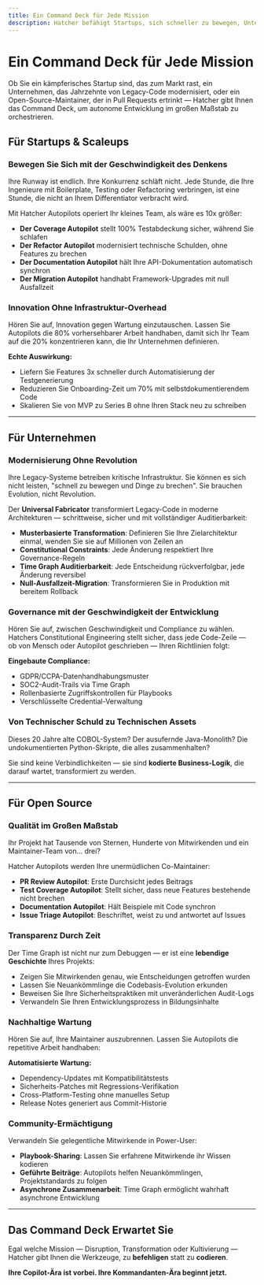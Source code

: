 ```yaml
---
title: Ein Command Deck für Jede Mission
description: Hatcher befähigt Startups, sich schneller zu bewegen, Unternehmen, sicher zu modernisieren, und Open-Source-Projekte, Qualität im großen Maßstab aufrechtzuerhalten.
---
```


# Ein Command Deck für Jede Mission

Ob Sie ein kämpferisches Startup sind, das zum Markt rast, ein Unternehmen, das Jahrzehnte von Legacy-Code modernisiert, oder ein Open-Source-Maintainer, der in Pull Requests ertrinkt — Hatcher gibt Ihnen das Command Deck, um autonome Entwicklung im großen Maßstab zu orchestrieren.

## Für Startups & Scaleups

### **Bewegen Sie Sich mit der Geschwindigkeit des Denkens**

Ihre Runway ist endlich. Ihre Konkurrenz schläft nicht. Jede Stunde, die Ihre Ingenieure mit Boilerplate, Testing oder Refactoring verbringen, ist eine Stunde, die nicht an Ihrem Differentiator verbracht wird.

Mit Hatcher Autopilots operiert Ihr kleines Team, als wäre es 10x größer:

- **Der Coverage Autopilot** stellt 100% Testabdeckung sicher, während Sie schlafen
- **Der Refactor Autopilot** modernisiert technische Schulden, ohne Features zu brechen
- **Der Documentation Autopilot** hält Ihre API-Dokumentation automatisch synchron
- **Der Migration Autopilot** handhabt Framework-Upgrades mit null Ausfallzeit

### **Innovation Ohne Infrastruktur-Overhead**

Hören Sie auf, Innovation gegen Wartung einzutauschen. Lassen Sie Autopilots die 80% vorhersehbarer Arbeit handhaben, damit sich Ihr Team auf die 20% konzentrieren kann, die Ihr Unternehmen definieren.

**Echte Auswirkung:**

- Liefern Sie Features 3x schneller durch Automatisierung der Testgenerierung
- Reduzieren Sie Onboarding-Zeit um 70% mit selbstdokumentierendem Code
- Skalieren Sie von MVP zu Series B ohne Ihren Stack neu zu schreiben

---

## Für Unternehmen

### **Modernisierung Ohne Revolution**

Ihre Legacy-Systeme betreiben kritische Infrastruktur. Sie können es sich nicht leisten, "schnell zu bewegen und Dinge zu brechen". Sie brauchen Evolution, nicht Revolution.

Der **Universal Fabricator** transformiert Legacy-Code in moderne Architekturen — schrittweise, sicher und mit vollständiger Auditierbarkeit:

- **Musterbasierte Transformation**: Definieren Sie Ihre Zielarchitektur einmal, wenden Sie sie auf Millionen von Zeilen an
- **Constitutional Constraints**: Jede Änderung respektiert Ihre Governance-Regeln
- **Time Graph Auditierbarkeit**: Jede Entscheidung rückverfolgbar, jede Änderung reversibel
- **Null-Ausfallzeit-Migration**: Transformieren Sie in Produktion mit bereitem Rollback

### **Governance mit der Geschwindigkeit der Entwicklung**

Hören Sie auf, zwischen Geschwindigkeit und Compliance zu wählen. Hatchers Constitutional Engineering stellt sicher, dass jede Code-Zeile — ob von Mensch oder Autopilot geschrieben — Ihren Richtlinien folgt:

**Eingebaute Compliance:**

- GDPR/CCPA-Datenhandhabungsmuster
- SOC2-Audit-Trails via Time Graph
- Rollenbasierte Zugriffskontrollen für Playbooks
- Verschlüsselte Credential-Verwaltung

### **Von Technischer Schuld zu Technischen Assets**

Dieses 20 Jahre alte COBOL-System? Der ausufernde Java-Monolith? Die undokumentierten Python-Skripte, die alles zusammenhalten?

Sie sind keine Verbindlichkeiten — sie sind **kodierte Business-Logik**, die darauf wartet, transformiert zu werden.

---

## Für Open Source

### **Qualität im Großen Maßstab**

Ihr Projekt hat Tausende von Sternen, Hunderte von Mitwirkenden und ein Maintainer-Team von... drei?

Hatcher Autopilots werden Ihre unermüdlichen Co-Maintainer:

- **PR Review Autopilot**: Erste Durchsicht jedes Beitrags
- **Test Coverage Autopilot**: Stellt sicher, dass neue Features bestehende nicht brechen
- **Documentation Autopilot**: Hält Beispiele mit Code synchron
- **Issue Triage Autopilot**: Beschriftet, weist zu und antwortet auf Issues

### **Transparenz Durch Zeit**

Der Time Graph ist nicht nur zum Debuggen — er ist eine **lebendige Geschichte** Ihres Projekts:

- Zeigen Sie Mitwirkenden genau, wie Entscheidungen getroffen wurden
- Lassen Sie Neuankömmlinge die Codebasis-Evolution erkunden
- Beweisen Sie Ihre Sicherheitspraktiken mit unveränderlichen Audit-Logs
- Verwandeln Sie Ihren Entwicklungsprozess in Bildungsinhalte

### **Nachhaltige Wartung**

Hören Sie auf, Ihre Maintainer auszubrennen. Lassen Sie Autopilots die repetitive Arbeit handhaben:

**Automatisierte Wartung:**

- Dependency-Updates mit Kompatibilitätstests
- Sicherheits-Patches mit Regressions-Verifikation
- Cross-Platform-Testing ohne manuelles Setup
- Release Notes generiert aus Commit-Historie

### **Community-Ermächtigung**

Verwandeln Sie gelegentliche Mitwirkende in Power-User:

- **Playbook-Sharing**: Lassen Sie erfahrene Mitwirkende ihr Wissen kodieren
- **Geführte Beiträge**: Autopilots helfen Neuankömmlingen, Projektstandards zu folgen
- **Asynchrone Zusammenarbeit**: Time Graph ermöglicht wahrhaft asynchrone Entwicklung

---

## Das Command Deck Erwartet Sie

Egal welche Mission — Disruption, Transformation oder Kultivierung — Hatcher gibt Ihnen die Werkzeuge, zu **befehligen** statt zu **codieren**.

**Ihre Copilot-Ära ist vorbei. Ihre Kommandanten-Ära beginnt jetzt.**

<PageCTA
  title="Finden Sie Ihren Command-Stil"
  subtitle="Ob Sie disruptieren, transformieren oder kultivieren—Hatcher passt sich an Sie an"
  buttonText="Beginnen Sie zu Befehligen"
  buttonLink="/de/getting-started"
  buttonStyle="secondary"
  footer="Von Copilot zu Kommandant. Ihre Evolution beginnt hier."
/>
